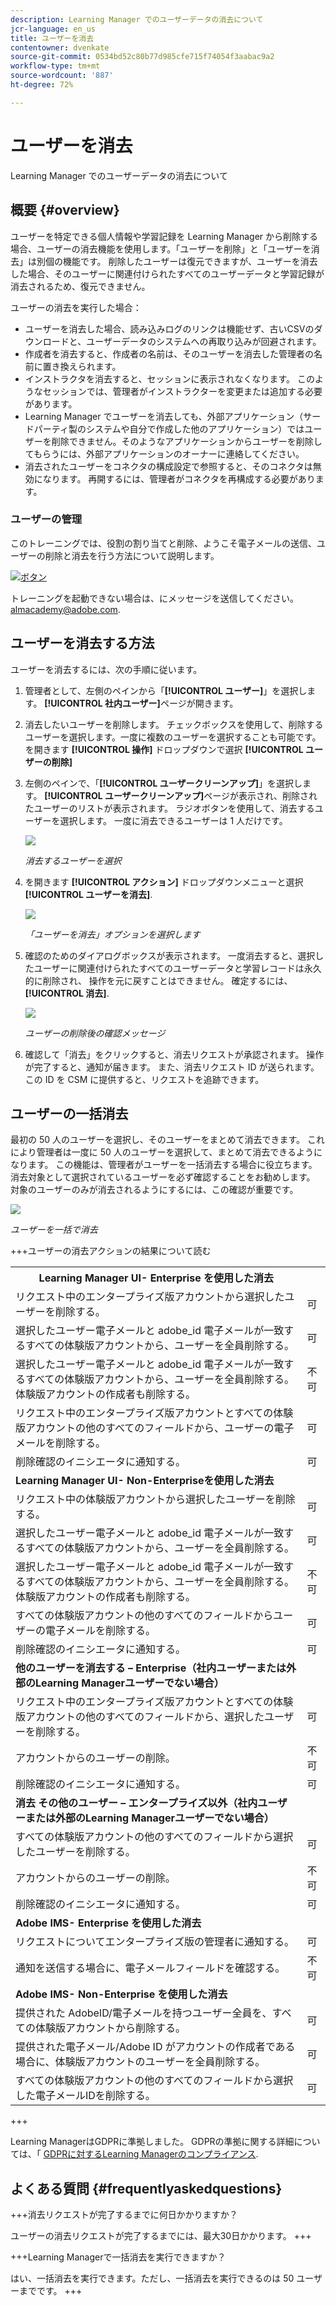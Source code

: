 ```yaml
---
description: Learning Manager でのユーザーデータの消去について
jcr-language: en_us
title: ユーザーを消去
contentowner: dvenkate
source-git-commit: 0534bd52c80b77d985cfe715f74054f3aabac9a2
workflow-type: tm+mt
source-wordcount: '887'
ht-degree: 72%

---
```




# ユーザーを消去

Learning Manager でのユーザーデータの消去について

## 概要 {#overview}

ユーザーを特定できる個人情報や学習記録を Learning Manager から削除する場合、ユーザーの消去機能を使用します。「ユーザーを削除」と「ユーザーを消去」は別個の機能です。 削除したユーザーは復元できますが、ユーザーを消去した場合、そのユーザーに関連付けられたすべてのユーザーデータと学習記録が消去されるため、復元できません。

ユーザーの消去を実行した場合：

* ユーザーを消去した場合、読み込みログのリンクは機能せず、古いCSVのダウンロードと、ユーザーデータのシステムへの再取り込みが回避されます。
* 作成者を消去すると、作成者の名前は、そのユーザーを消去した管理者の名前に置き換えられます。
* インストラクタを消去すると、セッションに表示されなくなります。 このようなセッションでは、管理者がインストラクターを変更または追加する必要があります。
* Learning Manager でユーザーを消去しても、外部アプリケーション（サードパーティ製のシステムや自分で作成した他のアプリケーション）ではユーザーを削除できません。そのようなアプリケーションからユーザーを削除してもらうには、外部アプリケーションのオーナーに連絡してください。
* 消去されたユーザーをコネクタの構成設定で参照すると、そのコネクタは無効になります。 再開するには、管理者がコネクタを再構成する必要があります。

### ユーザーの管理

このトレーニングでは、役割の割り当てと削除、ようこそ電子メールの送信、ユーザーの削除と消去を行う方法について説明します。

[![ボタン](assets/launch-training-button.png)](https://learningmanager.adobe.com/app/learner?accountId=98632&amp;sdid=4X3B8VJ2&amp;mv=display&amp;mv2=display#/course/7555586)

トレーニングを起動できない場合は、にメッセージを送信してください。 <almacademy@adobe.com>.

## ユーザーを消去する方法

ユーザーを消去するには、次の手順に従います。

1. 管理者として、左側のペインから「**[!UICONTROL ユーザー]**」を選択します。 **[!UICONTROL 社内ユーザー]**&#x200B;ページが開きます。
1. 消去したいユーザーを削除します。 チェックボックスを使用して、削除するユーザーを選択します。一度に複数のユーザーを選択することも可能です。 を開きます **[!UICONTROL 操作]** ドロップダウンで選択 **[!UICONTROL ユーザーの削除]**
1. 左側のペインで、「**[!UICONTROL ユーザークリーンアップ]**」を選択します。 **[!UICONTROL ユーザークリーンアップ]**&#x200B;ページが表示され、削除されたユーザーのリストが表示されます。 ラジオボタンを使用して、消去するユーザーを選択します。 一度に消去できるユーザーは 1 人だけです。

   ![](assets/purge-1.png)

   *消去するユーザーを選択*

1. を開きます **[!UICONTROL アクション]** ドロップダウンメニューと選択 **[!UICONTROL ユーザーを消去]**.

   ![](assets/purge-2.png)

   *「ユーザーを消去」オプションを選択します*

1. 確認のためのダイアログボックスが表示されます。 一度消去すると、選択したユーザーに関連付けられたすべてのユーザーデータと学習レコードは永久的に削除され、 操作を元に戻すことはできません。 確定するには、 **[!UICONTROL 消去]**.

   ![](assets/purge-3.png)

   *ユーザーの削除後の確認メッセージ*

1. 確認して「消去」をクリックすると、消去リクエストが承認されます。 操作が完了すると、通知が届きます。 また、消去リクエスト ID が送られます。 この ID を CSM に提供すると、リクエストを追跡できます。

## ユーザーの一括消去

最初の 50 人のユーザーを選択し、そのユーザーをまとめて消去できます。 これにより管理者は一度に 50 人のユーザーを選択して、まとめて消去できるようになります。 この機能は、管理者がユーザーを一括消去する場合に役立ちます。 消去対象として選択されているユーザーを必ず確認することをお勧めします。 対象のユーザーのみが消去されるようにするには、この確認が重要です。

![](assets/bulk-purge-users.png)

*ユーザーを一括で消去*

+++ユーザーの消去アクションの結果について読む

<table>
 <tbody>
  <tr>
   <th><strong>Learning Manager UI- Enterprise を使用した消去</strong></th>
   <th> </th>
  </tr>
  <tr>
   <td>リクエスト中のエンタープライズ版アカウントから選択したユーザーを削除する。<br></td>
   <td>可</td>
  </tr>
  <tr>
   <td>選択したユーザー電子メールと adobe_id 電子メールが一致するすべての体験版アカウントから、ユーザーを全員削除する。</td>
   <td>可</td>
  </tr>
  <tr>
   <td>選択したユーザー電子メールと adobe_id 電子メールが一致するすべての体験版アカウントから、ユーザーを全員削除する。体験版アカウントの作成者も削除する。</td>
   <td>不可</td>
  </tr>
  <tr>
   <td>リクエスト中のエンタープライズ版アカウントとすべての体験版アカウントの他のすべてのフィールドから、ユーザーの電子メールを削除する。</td>
   <td>可</td>
  </tr>
  <tr>
   <td>削除確認のイニシエータに通知する。</td>
   <td>可</td>
  </tr>
  <tr>
   <td><strong>Learning Manager UI- Non-Enterpriseを使用した消去</strong></td>
   <td> </td>
  </tr>
  <tr>
   <td>リクエスト中の体験版アカウントから選択したユーザーを削除する。</td>
   <td>可</td>
  </tr>
  <tr>
   <td>選択したユーザー電子メールと adobe_id 電子メールが一致するすべての体験版アカウントから、ユーザーを全員削除する。</td>
   <td>可</td>
  </tr>
  <tr>
   <td>選択したユーザー電子メールと adobe_id 電子メールが一致するすべての体験版アカウントから、ユーザーを全員削除する。体験版アカウントの作成者も削除する。</td>
   <td>不可</td>
  </tr>
  <tr>
   <td>すべての体験版アカウントの他のすべてのフィールドからユーザーの電子メールを削除する。</td>
   <td>可</td>
  </tr>
  <tr>
   <td>削除確認のイニシエータに通知する。</td>
   <td>可</td>
  </tr>
  <tr>
   <td><strong>他のユーザーを消去する – Enterprise（社内ユーザーまたは外部のLearning Managerユーザーでない場合）</strong></td>
   <td> </td>
  </tr>
  <tr>
   <td>リクエスト中のエンタープライズ版アカウントとすべての体験版アカウントの他のすべてのフィールドから、選択したユーザーを削除する。</td>
   <td>可</td>
  </tr>
  <tr>
   <td>アカウントからのユーザーの削除。</td>
   <td>不可</td>
  </tr>
  <tr>
   <td>削除確認のイニシエータに通知する。 </td>
   <td>可</td>
  </tr>
  <tr>
   <td><strong>消去</strong> <strong>その他のユーザー – エンタープライズ以外（社内ユーザーまたは外部のLearning Managerユーザーでない場合）</strong></td>
   <td> </td>
  </tr>
  <tr>
   <td>すべての体験版アカウントの他のすべてのフィールドから選択したユーザーを削除する。</td>
   <td>可</td>
  </tr>
  <tr>
   <td>アカウントからのユーザーの削除。</td>
   <td>不可</td>
  </tr>
  <tr>
   <td>削除確認のイニシエータに通知する。</td>
   <td>可</td>
  </tr>
  <tr>
   <td><strong>Adobe IMS- Enterprise を使用した消去</strong></td>
   <td> </td>
  </tr>
  <tr>
   <td>リクエストについてエンタープライズ版の管理者に通知する。</td>
   <td>可</td>
  </tr>
  <tr>
   <td>通知を送信する場合に、電子メールフィールドを確認する。</td>
   <td>不可</td>
  </tr>
  <tr>
   <td><strong>Adobe IMS- Non-Enterprise を使用した消去</strong></td>
   <td> </td>
  </tr>
  <tr>
   <td>提供された AdobeID/電子メールを持つユーザー全員を、すべての体験版アカウントから削除する。</td>
   <td>可</td>
  </tr>
  <tr>
   <td>提供された電子メール/Adobe ID がアカウントの作成者である場合に、体験版アカウントのユーザーを全員削除する。</td>
   <td>可</td>
  </tr>
  <tr>
   <td>すべての体験版アカウントの他のすべてのフィールドから選択した電子メールIDを削除する。</td>
   <td>可</td>
  </tr>
 </tbody>
</table>

+++

Learning ManagerはGDPRに準拠しました。 GDPRの準拠に関する詳細については、「  [GDPRに対するLearning Managerのコンプライアンス](../../kb/prime-gdpr.md).

## よくある質問 {#frequentlyaskedquestions}

+++消去リクエストが完了するまでに何日かかりますか？

ユーザーの消去リクエストが完了するまでには、最大30日かかります。
+++

+++Learning Managerで一括消去を実行できますか？

はい、一括消去を実行できます。ただし、一括消去を実行できるのは 50 ユーザーまでです。
+++
